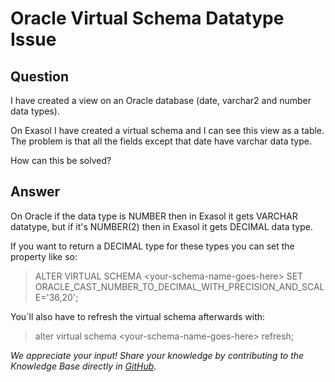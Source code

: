 # Oracle Virtual Schema Datatype Issue

## Question
I have created a view on an Oracle database (date, varchar2 and number data types).

On Exasol I have created a virtual schema and I can see this view as a table. The problem is that all the fields except that date have varchar data type.

How can this be solved?

## Answer
On Oracle if the data type is NUMBER then in Exasol it gets VARCHAR datatype, but if it's NUMBER(2) then in Exasol it gets DECIMAL data type.

If you want to return a DECIMAL type for these types you can set the property like so:

> ALTER VIRTUAL SCHEMA &lt;your-schema-name-goes-here&gt; SET ORACLE_CAST_NUMBER_TO_DECIMAL_WITH_PRECISION_AND_SCALE='36,20';

You´ll also have to refresh the virtual schema afterwards with:

> alter virtual schema &lt;your-schema-name-goes-here&gt; refresh;

*We appreciate your input! Share your knowledge by contributing to the Knowledge Base directly in [GitHub](https://github.com/exasol/public-knowledgebase).* 